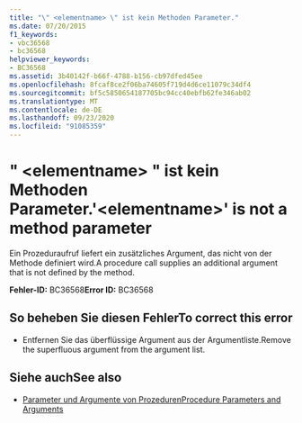 ```yaml
---
title: "\" <elementname> \" ist kein Methoden Parameter."
ms.date: 07/20/2015
f1_keywords:
- vbc36568
- bc36568
helpviewer_keywords:
- BC36568
ms.assetid: 3b40142f-b66f-4788-b156-cb97dfed45ee
ms.openlocfilehash: 8fcaf8ce2f06ba74605f719d4d6ce11079c34df4
ms.sourcegitcommit: bf5c5850654187705bc94cc40ebfb62fe346ab02
ms.translationtype: MT
ms.contentlocale: de-DE
ms.lasthandoff: 09/23/2020
ms.locfileid: "91085359"
---
```

# <a name="elementname-is-not-a-method-parameter"></a><span data-ttu-id="beeeb-102">" \<elementname> " ist kein Methoden Parameter.</span><span class="sxs-lookup"><span data-stu-id="beeeb-102">'\<elementname>' is not a method parameter</span></span>

<span data-ttu-id="beeeb-103">Ein Prozeduraufruf liefert ein zusätzliches Argument, das nicht von der Methode definiert wird.</span><span class="sxs-lookup"><span data-stu-id="beeeb-103">A procedure call supplies an additional argument that is not defined by the method.</span></span>  
  
 <span data-ttu-id="beeeb-104">**Fehler-ID:** BC36568</span><span class="sxs-lookup"><span data-stu-id="beeeb-104">**Error ID:** BC36568</span></span>  
  
## <a name="to-correct-this-error"></a><span data-ttu-id="beeeb-105">So beheben Sie diesen Fehler</span><span class="sxs-lookup"><span data-stu-id="beeeb-105">To correct this error</span></span>  
  
- <span data-ttu-id="beeeb-106">Entfernen Sie das überflüssige Argument aus der Argumentliste.</span><span class="sxs-lookup"><span data-stu-id="beeeb-106">Remove the superfluous argument from the argument list.</span></span>  
  
## <a name="see-also"></a><span data-ttu-id="beeeb-107">Siehe auch</span><span class="sxs-lookup"><span data-stu-id="beeeb-107">See also</span></span>

- [<span data-ttu-id="beeeb-108">Parameter und Argumente von Prozeduren</span><span class="sxs-lookup"><span data-stu-id="beeeb-108">Procedure Parameters and Arguments</span></span>](../programming-guide/language-features/procedures/procedure-parameters-and-arguments.md)
